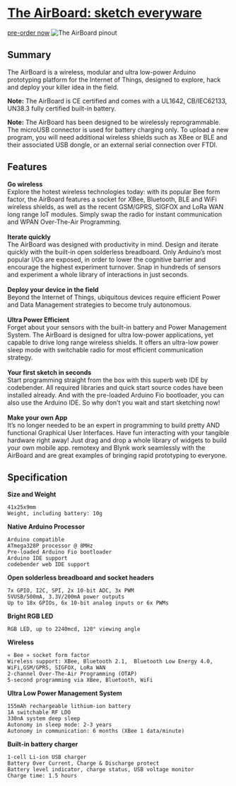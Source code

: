 [The AirBoard: sketch everyware](http://www.theairboard.cc)
=============================================
[pre-order now](http://sales.theairboard.cc)
![The AirBoard pinout](http://www.theairboard.cc/wp-content/uploads/2015/11/pinout1.png)

Summary
-------
The AirBoard is a wireless, modular and ultra low-power Arduino prototyping platform for the Internet of Things, designed to explore, hack and deploy your killer idea in the field.

<b>Note:</b> The AirBoard is CE certified and comes with a UL1642, CB/IEC62133, UN38.3 fully certified built-in battery.

<b>Note:</b> The AirBoard has been designed to be wirelessly reprogrammable. The microUSB connector is used for battery charging only. To upload a new program, you will need additional wireless shields such as XBee or BLE and their associated USB dongle, or an external serial connection over FTDI.

Features
-----------
<b>Go wireless</b><br>
Explore the hotest wireless technologies today: with its popular Bee form factor, the AirBoard features a socket for XBee, Bluetooth, BLE and WiFi wireless shields, as well as the recent GSM/GPRS, SIGFOX and LoRa WAN long range IoT modules. Simply swap the radio for instant communication and WPAN Over-The-Air Programming.<br>
<br>
<b>Iterate quickly</b><br>
The AirBoard was designed with productivity in mind. Design and iterate quickly with the built-in open solderless breadboard. Only Arduino’s most popular I/Os are exposed, in order to lower the cognitive barrier and encourage the highest experiment turnover. Snap in hundreds of sensors and experiment a whole library of interactions in just seconds.<br>
<br>
<b>Deploy your device in the field</b><br>
Beyond the Internet of Things, ubiquitous devices require efficient Power and Data Management strategies to become truly autonomous.<br>
<br>
<b>Ultra Power Efficient</b><br>
Forget about your sensors with the built-in battery and Power Management System. The AirBoard is designed for ultra low-power applications, yet capable to drive long range wireless shields. It offers an ultra-low power sleep mode with switchable radio for most efficient communication strategy.<br>
<br>
<b>Your first sketch in seconds</b><br>
Start programming straight from the box with this superb web IDE by codebender. All required libraries and quick start source codes have been installed already. And with the pre-loaded Arduino Fio bootloader, you can also use the Arduino IDE. So why don’t you wait and start sketching now!<br>
<br>
<b>Make your own App</b><br>
It’s no longer needed to be an expert in programming to build pretty AND functional Graphical User Interfaces. Have fun interacting with your tangible hardware right away! Just drag and drop a whole library of widgets to build your own mobile app. remotexy and Blynk work seamlessly with the AirBoard and are great examples of bringing rapid prototyping to everyone.<br>

Specification
-------------

<b>Size and Weight</b>

    41x25x9mm
    Weight, including battery: 10g

<b>Native Arduino Processor</b>

    Arduino compatible
    ATmega328P processor @ 8MHz
    Pre-loaded Arduino Fio bootloader
    Arduino IDE support
    codebender web IDE support

<b>Open solderless breadboard and socket headers</b>

    7x GPIO, I2C, SPI, 2x 10-bit ADC, 3x PWM
    5VUSB/500mA, 3.3V/200mA power outputs
    Up to 18x GPIOs, 6x 10-bit analog inputs or 6x PWMs

<b>Bright RGB LED</b>

    RGB LED, up to 2240mcd, 120° viewing angle

<b>Wireless</b>

    « Bee » socket form factor
    Wireless support: XBee, Bluetooth 2.1,  Bluetooth Low Energy 4.0, WiFi,GSM/GPRS, SIGFOX, LoRa WAN
    2-channel Over-The-Air Programming (OTAP)
    5-second programming via XBee, Bluetooth, WiFi

<b>Ultra Low Power Management System</b>

    155mAh rechargeable lithium-ion battery
    1A switchable RF LDO
    330nA system deep sleep
    Autonomy in sleep mode: 2-3 years
    Autonomy in communication: 6 months (XBee 1 data/minute)

<b>Built-in battery charger</b>

    1-cell Li-ion USB charger
    Battery Over Current, Charge & Discharge protect
    Battery level indicator, charge status, USB voltage monitor
    Charge time: 1.5 hours

